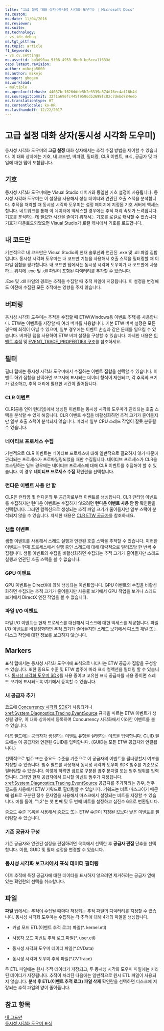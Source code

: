 ```yaml
---
title: "고급 설정 대화 상자(동시성 시각화 도우미) | Microsoft Docs"
ms.custom: 
ms.date: 11/04/2016
ms.reviewer: 
ms.suite: 
ms.technology:
- vs-ide-debug
ms.tgt_pltfrm: 
ms.topic: article
f1_keywords:
- vs.cv.settings
ms.assetid: bb3d90aa-5f08-4953-9be0-be6cea11633d
caps.latest.revision: 
author: mikejo5000
ms.author: mikejo
manager: ghogen
ms.workload:
- multiple
ms.openlocfilehash: 44087bc1626ddde5b2e3339a874d16ec4af16b4d
ms.sourcegitcommit: 32f1a690fc445f9586d53698fc82c7debd784eeb
ms.translationtype: HT
ms.contentlocale: ko-KR
ms.lasthandoff: 12/22/2017
---
```

# <a name="advanced-settings-dialog-box-concurrency-visualizer"></a>고급 설정 대화 상자(동시성 시각화 도우미)
동시성 시각화 도우미의 **고급 설정** 대화 상자에서는 추적 수집 방법을 제어할 수 있습니다.  이 대화 상자에는 기호, 내 코드만, 버퍼링, 필터링, CLR 이벤트, 표식, 공급자 및 파일에 대한 탭이 포함됩니다.  
  
## <a name="symbols"></a>기호  
 동시성 시각화 도우미에는 Visual Studio 디버거와 동일한 기호 설정이 사용됩니다. 동시성 시각화 도우미는 이 설정을 사용해서 성능 데이터와 연관된 호출 스택을 분석합니다.  추적을 처리할 때 동시성 시각화 도우미는 설정 페이지에 지정된 기호 서버에 액세스합니다.  네트워크를 통해 이 데이터에 액세스할 경우에는 추적 처리 속도가 느려집니다.  기호를 분석하는 데 필요한 시간을 줄이기 위해서는 기호를 로컬로 캐시할 수 있습니다. 기호가 다운로드되었으면 Visual Studio가 로컬 캐시에서 기호를 로드합니다.  
  
## <a name="just-my-code"></a>내 코드만  
 기본적으로 내 코드만은 Visual Studio의 현재 솔루션과 연관된 .exe 및 .dll 파일 집합입니다. 동시성 시각화 도우미는 내 코드만 기능을 사용해서 호출 스택을 필터링할 때 이 파일 집합을 평가합니다. 내 코드만 탭에서는 동시성 시각화 도우미가 내 코드만에 사용하는 위치에 .exe 및 .dll 파일이 포함된 디렉터리를 추가할 수 있습니다.  
  
 .Exe 및 .dll 파일의 경로는 추적을 수집할 때 추적 파일에 저장됩니다.  이 설정을 변경해도 이전에 수집된 모든 추적에는 영향을 주지 않습니다.  
  
## <a name="buffering"></a>버퍼링  
 동시성 시각화 도우미는 추적을 수집할 때 ETW(Windows용 이벤트 추적)를 사용합니다.  ETW는 이벤트를 저장할 때 여러 버퍼를 사용합니다.  기본 ETW 버퍼 설정은 모든 경우에 최적이 아닐 수 있으며, 일부 경우에는 이벤트 손실과 같은 문제를 일으킬 수 있습니다.  버퍼링 탭을 사용하여 ETW 버퍼 설정을 구성할 수 있습니다. 자세한 내용은 [이벤트 추적](http://go.microsoft.com/fwlink/?LinkId=234579) 및 [EVENT_TRACE_PROPERTIES 구조](http://go.microsoft.com/fwlink/?LinkId=234580)를 참조하세요.  
  
## <a name="filter"></a>필터  
 필터 탭에는 동시성 시각화 도우미에서 수집하는 이벤트 집합을 선택할 수 있습니다. 이벤트 하위 집합을 선택하면 보고서에 표시되는 데이터 형식이 제한되고, 각 추적의 크기가 감소하고, 추적 처리에 필요한 시간이 줄어듭니다.  
  
### <a name="clr-events"></a>CLR 이벤트  
 CLR(공용 언어 런타임)에서 생성된 이벤트는 동시성 시각화 도우미가 관리되는 호출 스택을 분석할 수 있게 해줍니다.  CLR 이벤트 수집을 비활성화하면 추적 크기가 줄어들지만 일부 호출 스택이 분석되지 않습니다.  따라서 일부 CPU 스레드 작업이 잘못 분류될 수 있습니다.  
  
### <a name="collect-for-native-processes"></a>네이티브 프로세스 수집  
 기본적으로 CLR 이벤트는 네이티브 프로세스에 대해 일반적으로 필요하지 않기 때문에 관리되는 프로세스가 프로파일링되었을 때만 수집됩니다.  네이티브 프로세스가 CLR을 호스팅하는 일부 경우에는 네이티브 프로세스에 대해 CLR 이벤트를 수집해야 할 수 있습니다.  이 경우 **네이티브 프로세스 수집** 확인란을 선택합니다.  
  
### <a name="disable-rundown-events"></a>런다운 이벤트 사용 안 함  
 CLR은 런타임 및 런다운의 두 공급자로부터 이벤트를 생성합니다.  CLR 런타임 이벤트를 수집하지만 런다운 이벤트는 수집하지 않으려면 **런다운 이벤트 사용 안 함** 확인란을 선택합니다.  그러면 컬렉션으로 생성되는 추적 파일 크기가 줄어들지만 일부 스택이 분석되지 않을 수 있습니다. 자세한 내용은 [CLR ETW 공급자](/dotnet/framework/performance/clr-etw-providers)를 참조하세요.  
  
### <a name="sample-events"></a>샘플 이벤트  
 샘플 이벤트를 사용해서 스레드 실행과 연관된 호출 스택을 추적할 수 있습니다. 이러한 이벤트는 현재 프로세스에서 실행 중인 스레드에 대해 대략적으로 밀리초당 한 번씩 수집됩니다. 샘플 이벤트의 수집을 비활성화하면 수집되는 추적 크기가 줄어들지만 스레드 실행과 연관된 호출 스택을 볼 수 없습니다.  
  
### <a name="gpu-events"></a>GPU 이벤트  
 GPU 이벤트는 DirectX에 의해 생성되는 이벤트입니다. GPU 이벤트의 수집을 비활성화하면 수집되는 추적 크기가 줄어들지만 사용률 보기에서 GPU 작업을 보거나 스레드 보기에서 DirectX 엔진 작업을 볼 수 없습니다.  
  
### <a name="file-io-events"></a>파일 I/O 이벤트  
 파일 I/O 이벤트는 현재 프로세스를 대신해서 디스크에 대한 액세스를 제공합니다.  파일 I/O 이벤트를 비활성화하면 추적 크기가 줄어들지만 스레드 보기에서 디스크 채널 또는 디스크 작업에 대한 정보를 보고하지 않습니다.  
  
## <a name="markers"></a>Markers  
 표식 탭에서는 동시성 시각화 도우미에 표식으로 나타나는 ETW 공급자 집합을 구성할 수 있습니다.  또한 중요도 수준 및 ETW 범주에 따라 표식 컬렉션을 필터링 할 수 있습니다.  [동시성 시각화 도우미 SDK](../profiling/concurrency-visualizer-sdk.md)를 사용 중이고 고유한 표식 공급자를 사용 중이면 스레드 보기에 표시되도록 여기에서 등록할 수 있습니다.  
  
### <a name="adding-a-new-provider"></a>새 공급자 추가  
 코드에 [Concurrency 시각화 SDK](../profiling/concurrency-visualizer-sdk.md)가 사용되거나 <xref:System.Diagnostics.Tracing.EventSource> 규칙을 따르는 ETW 이벤트가 생성될 경우, 이 대화 상자에서 등록하여 Concurrency 시각화에서 이러한 이벤트를 볼 수 있습니다.  
  
 이름 필드에는 공급자가 생성하는 이벤트 유형을 설명하는 이름을 입력합니다.  GUID 필드에는 이 공급자와 연관된 GUID를 입력합니다. (GUID는 모든 ETW 공급자와 연결됩니다.)  
  
 선택적으로 범주 또는 중요도 수준을 기준으로 이 공급자의 이벤트를 필터링할지 여부를 지정할 수 있습니다.  범주 필드를 사용해서 동시성 시각화 도우미 SDK 범주를 기준으로 필터링할 수 있습니다.  이렇게 하려면 쉼표로 구분된 범주 문자열 또는 범주 범위를 입력합니다.  그러면 현재 공급자에서 표시할 이벤트 범주가 지정됩니다.  <xref:System.Diagnostics.Tracing.EventSource> 공급자를 추가하려는 경우, 범주 필드를 사용해서 ETW 키워드로 필터링할 수 있습니다.  키워드는 비트 마스크이기 때문에 쉼표로 구분된 정수 문자열을 사용해서 마스크에서 설정되는 비트를 지정할 수 있습니다. 예를 들어, "1,2"는 첫 번째 및 두 번째 비트를 설정하고 십진수 6으로 변환됩니다.  
  
 중요도 수준 목록을 사용해서 중요도 또는 ETW 수준이 지정된 값보다 낮은 이벤트를 필터링할 수 있습니다.  
  
### <a name="configuring-an-existing-provider"></a>기존 공급자 구성  
 기존 공급자와 연관된 설정을 편집하려면 목록에서 선택한 후 **공급자 편집** 단추를 선택합니다.  이름, GUID 및 필터 설정을 변경할 수 있습니다.  
  
### <a name="filter-marker-data-out-of-concurrency-visualizer-reports"></a>동시성 시각화 보고서에서 표식 데이터 필터링  
 이후 추적에 특정 공급자에 대한 데이터를 표시하지 않으려면 제거하려는 공급자 옆에 있는 확인란의 선택을 취소합니다.  
  
## <a name="files"></a>파일  
 **파일** 탭에서는 추적이 수집될 때마다 저장되는 추적 파일의 디렉터리를 지정할 수 있습니다.  동시성 시각화 도우미는 수집하는 각 추적에 대해 4개의 파일을 생성합니다.  
  
-   커널 모드 ETL(이벤트 추적 로그) 파일(*. kernel.etl)  
  
-   사용자 모드 이벤트 추적 로그 파일(*. user.etl)  
  
-   동시성 시각화 도우미 데이터 파일(*.CVData)  
  
-   동시성 시각화 도우미 추적 파일(*.CVTrace)  
  
 두 ETL 파일에는 원시 추적 데이터가 저장되고, 두 동시성 시각화 도우미 파일에는 처리된 데이터가 저장됩니다.  추적이 처리된 다음에는 일반적으로 원시 ETL 파일이 사용되지 않습니다.  **분석 후 ETL(이벤트 추적 로그) 파일 삭제** 확인란을 선택하면 디스크에 저장되는 추적 파일의 양이 줄어듭니다.  
  
## <a name="see-also"></a>참고 항목  
 [내 코드만](../profiling/just-my-code-threads-view.md)   
 [동시성 시각화 도우미 표식](../profiling/concurrency-visualizer-markers.md)